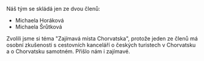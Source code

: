 Náš tým se skládá jen ze dvou členů:
+ Michaela Horáková
+ Michaela Šrůtková

Zvolili jsme si téma "Zajímavá místa Chorvatska", protože jeden ze členů má osobní zkušenosti s cestovních kanceláří o českých turistech v Chorvatsku a o Chorvatsku samotném. Přišlo nám i zajímavé. 



